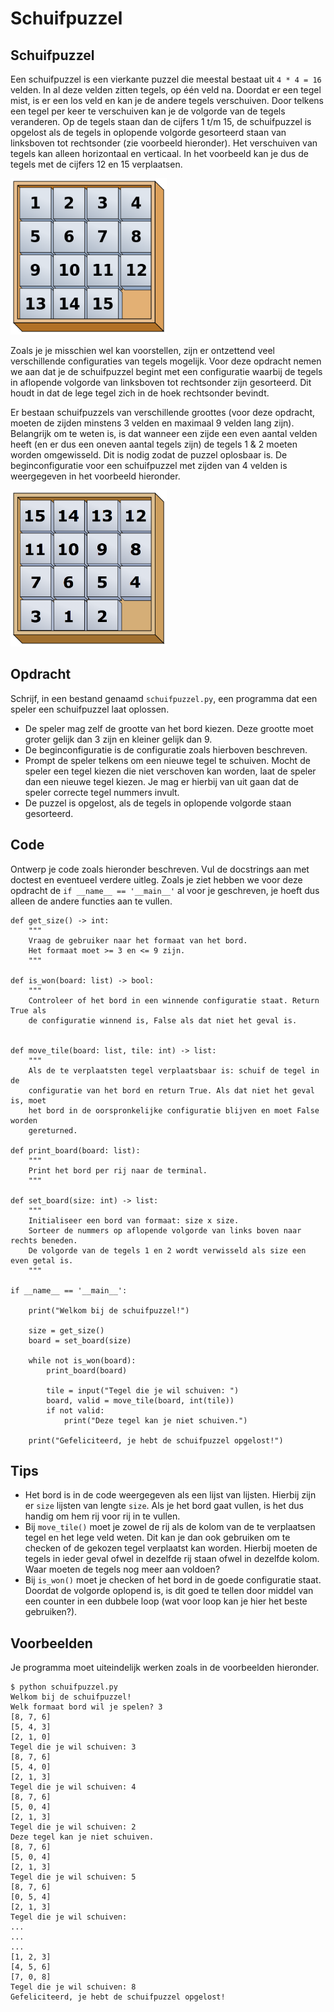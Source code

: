 # Schuifpuzzel

## Schuifpuzzel

Een schuifpuzzel is een vierkante puzzel die meestal bestaat uit `4 * 4 = 16` velden.
In al deze velden zitten tegels, op één veld na. Doordat er een tegel mist, is er een los veld en kan je de andere tegels verschuiven.
Door telkens een tegel per keer te verschuiven kan je de volgorde van de tegels veranderen.
Op de tegels staan dan de cijfers 1 t/m 15, de schuifpuzzel is opgelost als de
tegels in oplopende volgorde gesorteerd staan van linksboven tot rechtsonder (zie voorbeeld hieronder).
Het verschuiven van tegels kan alleen horizontaal en verticaal. In het voorbeeld
kan je dus de tegels met de cijfers 12 en 15 verplaatsen.

<img src="tiles1.png" alt="correct_config" width="250"/>


Zoals je je misschien wel kan voorstellen, zijn er ontzettend veel verschillende
configuraties van tegels mogelijk.
Voor deze opdracht nemen we aan dat je de schuifpuzzel begint met een configuratie
waarbij de tegels in aflopende volgorde van linksboven tot rechtsonder zijn gesorteerd.
Dit houdt in dat de lege tegel zich in de hoek rechtsonder bevindt.

Er bestaan schuifpuzzels van verschillende groottes (voor deze opdracht,
moeten de zijden minstens 3 velden en maximaal 9 velden lang zijn). Belangrijk
om te weten is, is dat wanneer een zijde een even aantal velden heeft (en er dus
een oneven aantal tegels zijn) de tegels 1 & 2 moeten worden omgewisseld.
Dit is nodig zodat de puzzel oplosbaar is. De beginconfiguratie voor een schuifpuzzel
met zijden van 4 velden is weergegeven in het voorbeeld hieronder.

<img src="tiles2.png" alt="start_config" width="250"/>


## Opdracht

Schrijf, in een bestand genaamd `schuifpuzzel.py`, een programma dat een speler een schuifpuzzel laat oplossen.

* De speler mag zelf de grootte van het bord kiezen. Deze grootte moet groter gelijk dan 3 zijn en kleiner gelijk dan 9.
* De beginconfiguratie is de configuratie zoals hierboven beschreven.
* Prompt de speler telkens om een nieuwe tegel te schuiven. Mocht de speler een tegel kiezen die niet verschoven kan worden,
laat de speler dan een nieuwe tegel kiezen. Je mag er hierbij van uit gaan dat de speler correcte tegel nummers invult.
* De puzzel is opgelost, als de tegels in oplopende volgorde staan gesorteerd.

## Code

Ontwerp je code zoals hieronder beschreven. Vul de docstrings aan met doctest
en eventueel verdere uitleg.
Zoals je ziet hebben we voor deze opdracht de `if __name__ == '__main__'` al voor
je geschreven, je hoeft dus alleen de andere functies aan te vullen.


    def get_size() -> int:
        """
        Vraag de gebruiker naar het formaat van het bord.
        Het formaat moet >= 3 en <= 9 zijn.
        """

    def is_won(board: list) -> bool:
        """
        Controleer of het bord in een winnende configuratie staat. Return True als
        de configuratie winnend is, False als dat niet het geval is.


    def move_tile(board: list, tile: int) -> list:
        """
        Als de te verplaatsten tegel verplaatsbaar is: schuif de tegel in de
        configuratie van het bord en return True. Als dat niet het geval is, moet
        het bord in de oorspronkelijke configuratie blijven en moet False worden
        gereturned.

    def print_board(board: list):
        """
        Print het bord per rij naar de terminal.
        """

    def set_board(size: int) -> list:
        """
        Initialiseer een bord van formaat: size x size.
        Sorteer de nummers op aflopende volgorde van links boven naar rechts beneden.
        De volgorde van de tegels 1 en 2 wordt verwisseld als size een even getal is.
        """

    if __name__ == '__main__':

        print("Welkom bij de schuifpuzzel!")

        size = get_size()
        board = set_board(size)

        while not is_won(board):
            print_board(board)

            tile = input("Tegel die je wil schuiven: ")
            board, valid = move_tile(board, int(tile))
            if not valid:
                print("Deze tegel kan je niet schuiven.")

        print("Gefeliciteerd, je hebt de schuifpuzzel opgelost!")

## Tips

* Het bord is in de code weergegeven als een lijst van lijsten. Hierbij zijn er
`size` lijsten van lengte `size`. Als je het bord gaat vullen, is het dus handig
om hem rij voor rij in te vullen.
* Bij `move_tile()` moet je zowel de rij als de kolom van de te verplaatsen tegel
en het lege veld weten. Dit kan je dan ook gebruiken om te checken of de gekozen
tegel verplaatst kan worden. Hierbij moeten de tegels in ieder geval ofwel in
dezelfde rij staan ofwel in dezelfde kolom. Waar moeten de tegels nog meer aan voldoen?
* Bij `is_won()` moet je checken of het bord in de goede configuratie staat.
Doordat de volgorde oplopend is, is dit goed te tellen door middel van een counter
in een dubbele loop (wat voor loop kan je hier het beste gebruiken?).

## Voorbeelden

Je programma moet uiteindelijk werken zoals in de voorbeelden hieronder.

    $ python schuifpuzzel.py
    Welkom bij de schuifpuzzel!
    Welk formaat bord wil je spelen? 3
    [8, 7, 6]
    [5, 4, 3]
    [2, 1, 0]
    Tegel die je wil schuiven: 3
    [8, 7, 6]
    [5, 4, 0]
    [2, 1, 3]
    Tegel die je wil schuiven: 4
    [8, 7, 6]
    [5, 0, 4]
    [2, 1, 3]
    Tegel die je wil schuiven: 2
    Deze tegel kan je niet schuiven.
    [8, 7, 6]
    [5, 0, 4]
    [2, 1, 3]
    Tegel die je wil schuiven: 5
    [8, 7, 6]
    [0, 5, 4]
    [2, 1, 3]
    Tegel die je wil schuiven:
    ...
    ...
    ...
    [1, 2, 3]
    [4, 5, 6]
    [7, 0, 8]
    Tegel die je wil schuiven: 8
    Gefeliciteerd, je hebt de schuifpuzzel opgelost!

